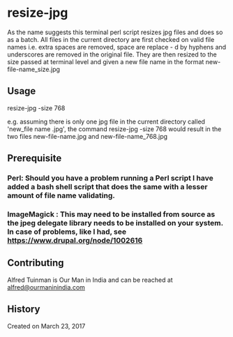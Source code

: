 # resize-jpg

As the name suggests this terminal perl script resizes jpg files and does so as a batch. All files in the current directory are first checked on valid file names i.e. extra spaces are removed, space are replace - d by hyphens and underscores are removed in the original file. They are then resized to the size passed at terminal level and given a new file name in the format new-file-name_size.jpg 

## Usage

resize-jpg -size 768  

e.g. assuming there is only one jpg file in the current directory called 'new_file name .jpg', the command resize-jpg -size 768 would result in the two files new-file-name.jpg and new-file-name_768.jpg


## Prerequisite 
### Perl: Should you have a problem running a Perl script I have added a bash shell script that does the same with a lesser amount of file name validating.
### ImageMagick : This may need to be installed from source as the jpeg delegate library needs to be installed on your system. In case of problems, like I had, see https://www.drupal.org/node/1002616 

## Contributing
Alfred Tuinman is Our Man in India and can be reached at alfred@ourmaninindia.com

## History
Created on March 23, 2017